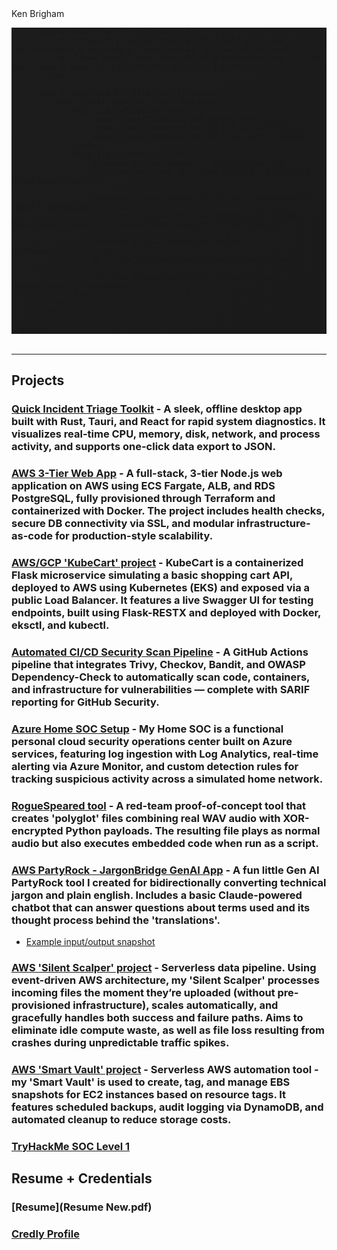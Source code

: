 <head>
  <script src="https://cdn.tailwindcss.com"></script>
  <link rel="stylesheet" href="https://cdnjs.cloudflare.com/ajax/libs/font-awesome/6.4.0/css/all.min.css">
</head>

<style>
    .cyber-gradient {
        background: linear-gradient(135deg, #1c1c1c 0%, #1b1b1b 50%, #1a1a1a 100%);
    }
    .neon-text {
        text-shadow: 0 0 5px #3b82f6, 0 0 10px #3b82f6;
    }
    .card-hover {
        transition: all 0.3s ease;
    }
    .card-hover:hover {
        transform: translateY(-5px);
        box-shadow: 0 10px 25px rgba(59, 130, 246, 0.3);
    }
    .terminal {
        background-color: #0f172a;
        border-radius: 8px;
        font-family: 'Courier New', monospace;
        position: relative;
    }
    .terminal-header {
        background-color: #1e293b;
        border-top-left-radius: 8px;
        border-top-right-radius: 8px;
        padding: 8px 15px;
    }
    .terminal-dot {
        width: 12px;
        height: 12px;
        border-radius: 50%;
        display: inline-block;
        margin-right: 6px;
    }
    .terminal-content {
        padding: 20px;
        color: #e2e8f0;
        font-size: 14px;
        line-height: 1.6;
    }
    .command {
        color: #10b981;
    }
    .response {
        color: #e2e8f0;
    }
    .cursor {
        display: inline-block;
        width: 10px;
        height: 18px;
        background-color: #e2e8f0;
        animation: blink 1s infinite;
    }
    @keyframes blink {
        0%, 100% { opacity: 1; }
        50% { opacity: 0; }
    }
    .hexagon {
        clip-path: polygon(50% 0%, 100% 25%, 100% 75%, 50% 100%, 0% 75%, 0% 25%);
    }
</style>

<!-- Wrapper div to isolate HTML from the rest of Markdown -->
<div style="margin-bottom: 2rem;">

  <!-- Name Header (Centered) -->
  <div class="flex items-center justify-center space-x-2 mb-8">
    <i class="fas fa-shield-halved text-blue-400 text-3xl"></i>
    <span class="text-3xl font-bold text-blue-300">Ken Brigham</span>
  </div>

  <!-- Hero Section -->
  <section class="cyber-gradient py-20 px-6 rounded-lg">
      <div class="container mx-auto flex flex-col md:flex-row items-center">

          <div class="md:w-1/2 mb-10 md:mb-0">
              <h1 class="text-4xl md:text-5xl font-bold mb-4 neon-text">Building & Securing a Cloud-Enabled, AI-Powered Future</h1>
              <p class="text-xl text-blue-200 mb-8">Cybersecurity | Cloud Operations & Security | Dev(Sec)Ops Engineer | AI/ML Ops </p>
          </div>

          <div class="md:w-1/2 flex justify-center">
              <div class="terminal w-full max-w-md">
                  <div class="terminal-header">
                      <span class="terminal-dot bg-red-500"></span>
                      <span class="terminal-dot bg-yellow-500"></span>
                      <span class="terminal-dot bg-green-500"></span>
                  </div>
                  <div class="terminal-content">
                      <p><span class="command">$ whoami</span></p>
                      <p class="response mb-4">Ken Brigham - Security & Cloud Specialist</p>

                      <p><span class="command">$ skills --cybersecurity --cloud --devsecops --ai</span></p>
                      <p class="response mb-4">Cybersecurity | Cloud Operations & Security | Dev(Sec)Ops Engineer | AI/ML Ops</p>

                      <p><span class="command">$ contact --method=email</span></p>
                      <p class="response">kenbrigham777@gmail.com</p>

                      <p><span class="command">$ _</span><span class="cursor"></span></p>
                  </div>
              </div>
          </div>

      </div>
  </section>

</div>

---

## Projects

### [Quick Incident Triage Toolkit](https://github.com/KenB773/QuickIncidentTriageToolkit) - A sleek, offline desktop app built with Rust, Tauri, and React for rapid system diagnostics. It visualizes real-time CPU, memory, disk, network, and process activity, and supports one-click data export to JSON.

### [AWS 3-Tier Web App](3TierWebAppProj.md) - A full-stack, 3-tier Node.js web application on AWS using ECS Fargate, ALB, and RDS PostgreSQL, fully provisioned through Terraform and containerized with Docker. The project includes health checks, secure DB connectivity via SSL, and modular infrastructure-as-code for production-style scalability.

### [AWS/GCP 'KubeCart' project](KubeCartProj.md) - KubeCart is a containerized Flask microservice simulating a basic shopping cart API, deployed to AWS using Kubernetes (EKS) and exposed via a public Load Balancer. It features a live Swagger UI for testing endpoints, built using Flask-RESTX and deployed with Docker, eksctl, and kubectl.

### [Automated CI/CD Security Scan Pipeline](https://github.com/KenB773/SecurityScanPipeline) - A GitHub Actions pipeline that integrates Trivy, Checkov, Bandit, and OWASP Dependency-Check to automatically scan code, containers, and infrastructure for vulnerabilities — complete with SARIF reporting for GitHub Security.

### [Azure Home SOC Setup](homesoc.md) - My Home SOC is a functional personal cloud security operations center built on Azure services, featuring log ingestion with Log Analytics, real-time alerting via Azure Monitor, and custom detection rules for tracking suspicious activity across a simulated home network.

### [RogueSpeared tool](https://github.com/KenB773/RogueSpeared) - A red-team proof-of-concept tool that creates 'polyglot' files combining real WAV audio with XOR-encrypted Python payloads. The resulting file plays as normal audio but also executes embedded code when run as a script.

### [AWS PartyRock - JargonBridge GenAI App](https://partyrock.aws/u/KenB7/1nIRFrtOV/JargonBridge) - A fun little Gen AI PartyRock tool I created for bidirectionally converting technical jargon and plain english. Includes a basic Claude-powered chatbot that can answer questions about terms used and its thought process behind the 'translations'.
-  [Example input/output snapshot](https://partyrock.aws/u/KenB7/1nIRFrtOV/JargonBridge/snapshot/jHsfSVHf4)

### [AWS 'Silent Scalper' project](SilentScalperProj.md) - Serverless data pipeline. Using event-driven AWS architecture, my 'Silent Scalper' processes incoming files the moment they’re uploaded (without pre-provisioned infrastructure), scales automatically, and gracefully handles both success and failure paths. Aims to eliminate idle compute waste, as well as file loss resulting from crashes during unpredictable traffic spikes.

### [AWS 'Smart Vault' project](SmartVaultProj.md) - Serverless AWS automation tool - my 'Smart Vault' is used to create, tag, and manage EBS snapshots for EC2 instances based on resource tags. It features scheduled backups, audit logging via DynamoDB, and automated cleanup to reduce storage costs.

### [TryHackMe SOC Level 1](thmsoclevel1.md)

## Resume + Credentials
### [Resume](Resume New.pdf)
### [Credly Profile](https://www.credly.com/users/mackenzie-brigham)

